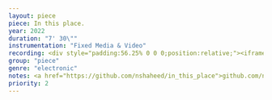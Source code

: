 ```yaml
---
layout: piece
piece: In this place.
year: 2022
duration: "7' 30\""
instrumentation: "Fixed Media & Video"
recording: <div style="padding:56.25% 0 0 0;position:relative;"><iframe src="https://player.vimeo.com/video/689428658?h=389d23f9c6&amp;badge=0&amp;autopause=0&amp;player_id=0&amp;app_id=58479" frameborder="0" allow="autoplay; fullscreen; picture-in-picture" allowfullscreen style="position:absolute;top:0;left:0;width:100%;height:100%;" title="In this place."></iframe></div><script src="https://player.vimeo.com/api/player.js"></script>
group: "piece"
genre: "electronic"
notes: <a href="https://github.com/nshaheed/in_this_place">github.com/nshaheed/in_this_place</a>
priority: 2
---
```


